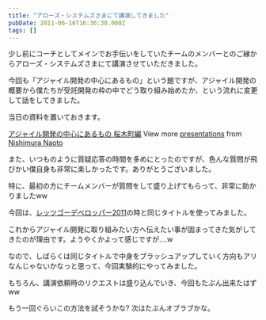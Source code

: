 ```yaml
---
title: "アローズ・システムズさまにて講演してきました"
pubDate: 2011-06-16T16:36:30.000Z
tags: []
---
```


少し前にコーチとしてメインでお手伝いをしていたチームのメンバーとのご縁からアローズ・システムズさまにて講演させていただきました。

今回も「アジャイル開発の中心にあるもの」という題ですが、アジャイル開発の概要から僕たちが受託開発の枠の中でどう取り組み始めたか、という流れに変更して話をしてきました。

当日の資料を置いておきます。

 [アジャイル開発の中心にあるもの 桜木町編](http://www.slideshare.net/nawoto/first-and-important-thing-in-agile-20110617)   View more [presentations](http://www.slideshare.net/) from [Nishimura Naoto](http://www.slideshare.net/nawoto)  

また、いつものように質疑応答の時間を多めにとったのですが、色んな質問が飛びかい僕自身も非常に楽しかったです。ありがとうございました。

特に、最初の方にチームメンバーが質問をして盛り上げてもらって、非常に助かりましたww

今回は、[レッツゴーデベロッパー2011](http://d.hatena.ne.jp/nawoto/20110530/1306777040)の時と同じタイトルを使ってみました。

これからアジャイル開発に取り組みたい方へ伝えたい事が固まってきた気がしてきたのが理由です。ようやくかよって感じですが....w

なので、しばらくは同じタイトルで中身をブラッシュアップしていく方向もアリなんじゃないかなっと思って、今回実験的にやってみました。

もちろん、講演依頼時のリクエストは盛り込んでいき、今回もたぶん出来たはずww

もう一回ぐらいこの方法を試そうかな? 次はたぶんオブラブかな。